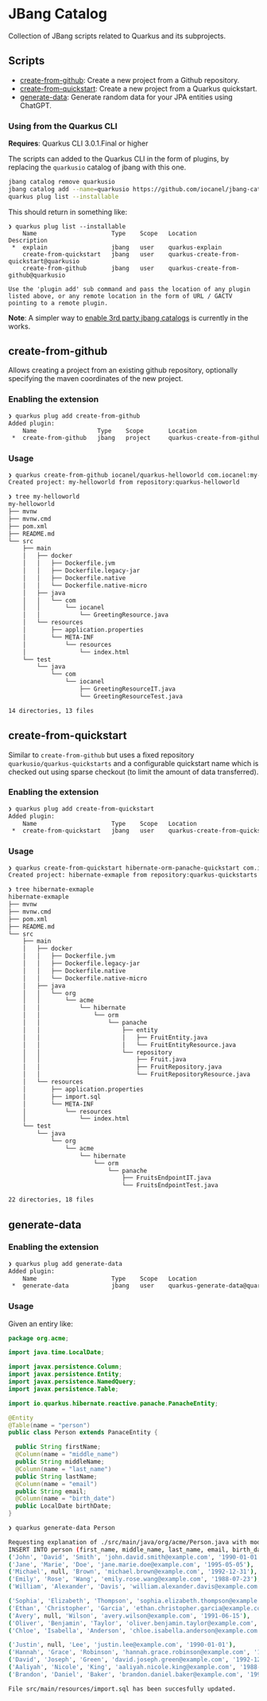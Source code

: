 # JBang Catalog

Collection of JBang scripts related to Quarkus and its subprojects.

## Scripts
  - [create-from-github](#create-from-github): Create a new project from a Github repository.
  - [create-from-quickstart](#create-from-quickstart): Create a new project from a Quarkus quickstart.
  - [generate-data](#generate-data): Generate random data for your JPA entities using ChatGPT.

### Using from the Quarkus CLI

**Requires**: Quarkus CLI 3.0.1.Final or higher

The scripts can added to the Quarkus CLI in the form of plugins, by replacing the `quarkusio` catalog of jbang with this one.

```sh
jbang catalog remove quarkusio
jbang catalog add --name=quarkusio https://github.com/iocanel/jbang-catalog/blob/HEAD/jbang-catalog.json
quarkus plug list --installable
```

This should return in something like:

```
❯ quarkus plug list --installable
    Name                   	 Type  	 Scope 	 Location                                 	 Description 	
 *  explain                	 jbang 	 user  	 quarkus-explain                          	             	
    create-from-quickstart 	 jbang 	 user  	 quarkus-create-from-quickstart@quarkusio 	             	
    create-from-github     	 jbang 	 user  	 quarkus-create-from-github@quarkusio     	             	

Use the 'plugin add' sub command and pass the location of any plugin listed above, or any remote location in the form of URL / GACTV pointing to a remote plugin.
```

**Note**: A simpler way to [enable 3rd party jbang catalogs](https://github.com/quarkusio/quarkus/issues/33205) is currently in the works.

## create-from-github

Allows creating a project from an existing github repository, optionally specifying the maven coordinates of the new project.

### Enabling the extension

```sh
❯ quarkus plug add create-from-github
Added plugin:
    Name               	 Type  	 Scope   	 Location                             	 Description 	
 *  create-from-github 	 jbang 	 project 	 quarkus-create-from-github@quarkusio
```

### Usage

```sh
❯ quarkus create-from-github iocanel/quarkus-helloworld com.iocanel:my-helloworld:1.0-SNAPSHOT
Created project: my-helloworld from repository:quarkus-helloworld

❯ tree my-helloworld
my-helloworld
├── mvnw
├── mvnw.cmd
├── pom.xml
├── README.md
└── src
    ├── main
    │   ├── docker
    │   │   ├── Dockerfile.jvm
    │   │   ├── Dockerfile.legacy-jar
    │   │   ├── Dockerfile.native
    │   │   └── Dockerfile.native-micro
    │   ├── java
    │   │   └── com
    │   │       └── iocanel
    │   │           └── GreetingResource.java
    │   └── resources
    │       ├── application.properties
    │       └── META-INF
    │           └── resources
    │               └── index.html
    └── test
        └── java
            └── com
                └── iocanel
                    ├── GreetingResourceIT.java
                    └── GreetingResourceTest.java

14 directories, 13 files
```

## create-from-quickstart

Similar to `create-from-github` but uses a fixed repository `quarkusio/quarkus-quickstarts` and a configurable quickstart name which is checked out using sparse checkout (to limit the amount of data transferred).

### Enabling the extension

```sh
❯ quarkus plug add create-from-quickstart
Added plugin:
    Name                   	 Type  	 Scope 	 Location                                 	 Description 	
 *  create-from-quickstart 	 jbang 	 user  	 quarkus-create-from-quickstart@quarkusio 	             	

```

### Usage

```sh
❯ quarkus create-from-quickstart hibernate-orm-panache-quickstart com.iocanel:hibernate-exmaple:1.0-SNAPSHOT
Created project: hibernate-exmaple from repository:quarkus-quickstarts

❯ tree hibernate-exmaple
hibernate-exmaple
├── mvnw
├── mvnw.cmd
├── pom.xml
├── README.md
└── src
    ├── main
    │   ├── docker
    │   │   ├── Dockerfile.jvm
    │   │   ├── Dockerfile.legacy-jar
    │   │   ├── Dockerfile.native
    │   │   └── Dockerfile.native-micro
    │   ├── java
    │   │   └── org
    │   │       └── acme
    │   │           └── hibernate
    │   │               └── orm
    │   │                   └── panache
    │   │                       ├── entity
    │   │                       │   ├── FruitEntity.java
    │   │                       │   └── FruitEntityResource.java
    │   │                       └── repository
    │   │                           ├── Fruit.java
    │   │                           ├── FruitRepository.java
    │   │                           └── FruitRepositoryResource.java
    │   └── resources
    │       ├── application.properties
    │       ├── import.sql
    │       └── META-INF
    │           └── resources
    │               └── index.html
    └── test
        └── java
            └── org
                └── acme
                    └── hibernate
                        └── orm
                            └── panache
                                ├── FruitsEndpointIT.java
                                └── FruitsEndpointTest.java

22 directories, 18 files
```


## generate-data

### Enabling the extension

```sh
❯ quarkus plug add generate-data
Added plugin:
    Name                   	 Type  	 Scope 	 Location                                 	 Description 	
 *  generate-data        	 jbang 	 user  	 quarkus-generate-data@quarkusio 	             	

```

### Usage

Given an entiry like:

```java
package org.acme;

import java.time.LocalDate;

import javax.persistence.Column;
import javax.persistence.Entity;
import javax.persistence.NamedQuery;
import javax.persistence.Table;

import io.quarkus.hibernate.reactive.panache.PanacheEntity;

@Entity
@Table(name = "person")
public class Person extends PanaceEntity {

  public String firstName;
  @Column(name = "middle_name")
  public String middleName;
  @Column(name = "last_name")
  public String lastName;
  @Column(name = "email")
  public String email;
  @Column(name = "birth_date")
  public LocalDate birthDate;
}
```

```sh
❯ quarkus generate-data Person 

Requesting explanation of ./src/main/java/org/acme/Person.java with model gpt-3.5-turbo and temperature 0.8. Have patience...
INSERT INTO person (first_name, middle_name, last_name, email, birth_date) VALUES
('John', 'David', 'Smith', 'john.david.smith@example.com', '1990-01-01'),
('Jane', 'Marie', 'Doe', 'jane.marie.doe@example.com', '1995-05-05'),
('Michael', null, 'Brown', 'michael.brown@example.com', '1992-12-31'),
('Emily', 'Rose', 'Wang', 'emily.rose.wang@example.com', '1988-07-23'),
('William', 'Alexander', 'Davis', 'william.alexander.davis@example.com', '1994-03-17'),

('Sophia', 'Elizabeth', 'Thompson', 'sophia.elizabeth.thompson@example.com', '1985-11-10'),
('Ethan', 'Christopher', 'Garcia', 'ethan.christopher.garcia@example.com', '1997-02-22'),
('Avery', null, 'Wilson', 'avery.wilson@example.com', '1991-06-15'),
('Oliver', 'Benjamin', 'Taylor', 'oliver.benjamin.taylor@example.com', '1989-09-07'),
('Chloe', 'Isabella', 'Anderson', 'chloe.isabella.anderson@example.com', '1996-12-24'),

('Justin', null, 'Lee', 'justin.lee@example.com', '1990-01-01'),
('Hannah', 'Grace', 'Robinson', 'hannah.grace.robinson@example.com', '1995-05-05'),
('David', 'Joseph', 'Green', 'david.joseph.green@example.com', '1992-12-31'),
('Aaliyah', 'Nicole', 'King', 'aaliyah.nicole.king@example.com', '1988-07-23'),
('Brandon', 'Daniel', 'Baker', 'brandon.daniel.baker@example.com', '1994-03-17');

File src/main/resources/import.sql has been succesfully updated.
```
